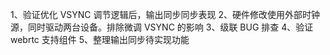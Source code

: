 1、验证优化 VSYNC 调节逻辑后，输出同步同步表现
2、硬件修改使用外部时钟源，同时驱动两台设备。排除微调 VSYNC 的影响
3、级联 BUG 排查
4、验证 webrtc 支持组件
5、整理输出同步待实现功能